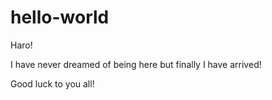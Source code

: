 # hello-world

Haro!

I have never dreamed of being here but finally I have arrived!

Good luck to you all!
